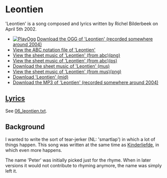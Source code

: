 # Leontien

'Leontien' is a song composed and lyrics
written by Richel Bilderbeek on April 5th 2002.

- [![PlayOgg](http://static.fsf.org/playogg/Play_ogg_80x15.png "I support PlayOgg!")](http://playogg.org)
  [Download the OGG of 'Leontien' (recorded somewhere around 2004)](http://www.richelbilderbeek.nl/CD03_12Leontien.ogg)
- [View the ABC notation file of 'Leontien'](06_leontien.abc)
- [View the sheet music of 'Leontien' (from abc)(png)](06_leontien.png)
- [View the sheet music of 'Leontien' (from abc)(ps)](06_leontien.ps)
- [Download the sheet music of 'Leontien' (mus)](06_leontien.mus)
- [View the sheet music of 'Leontien' (from mus)(png)](06_leontien_mus.png)
- [Download 'Leontien' (mid)](http://www.richelbilderbeek.nl/SongLeontien.mid)
- [Download the MP3 of 'Leontien' (recorded somewhere around 2004)](http://www.richelbilderbeek.nl/CD03_12Leontien.mp3)

## [Lyrics](06_leontien.txt)

See [06_leontien.txt](06_leontien.txt).

## Background

I wanted to write the sort of tear-jerker (NL: 'smartlap') in which
a lot of things happen. This song was written at the same time as
[Kinderliefde](07_kinderliefde.md), in which even more happens.

The name 'Peter' was initially picked just for the rhyme.
When in later versions it would not contribute to
rhyming anymore, the name was simply left it.
